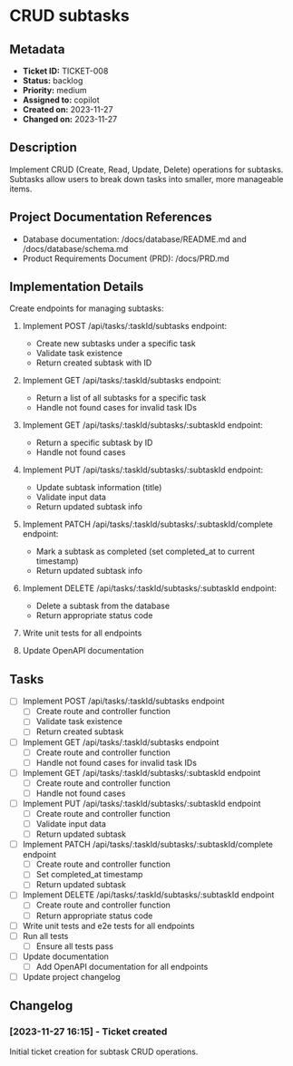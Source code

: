# CRUD subtasks

## Metadata
* **Ticket ID:** TICKET-008
* **Status:** backlog
* **Priority:** medium
* **Assigned to:** copilot
* **Created on:** 2023-11-27
* **Changed on:** 2023-11-27

## Description
Implement CRUD (Create, Read, Update, Delete) operations for subtasks. Subtasks allow users to break down tasks into smaller, more manageable items.

## Project Documentation References
* Database documentation: /docs/database/README.md and /docs/database/schema.md
* Product Requirements Document (PRD): /docs/PRD.md

## Implementation Details
Create endpoints for managing subtasks:

1. Implement POST /api/tasks/:taskId/subtasks endpoint:
   - Create new subtasks under a specific task
   - Validate task existence
   - Return created subtask with ID

2. Implement GET /api/tasks/:taskId/subtasks endpoint:
   - Return a list of all subtasks for a specific task
   - Handle not found cases for invalid task IDs

3. Implement GET /api/tasks/:taskId/subtasks/:subtaskId endpoint:
   - Return a specific subtask by ID
   - Handle not found cases

4. Implement PUT /api/tasks/:taskId/subtasks/:subtaskId endpoint:
   - Update subtask information (title)
   - Validate input data
   - Return updated subtask info

5. Implement PATCH /api/tasks/:taskId/subtasks/:subtaskId/complete endpoint:
   - Mark a subtask as completed (set completed_at to current timestamp)
   - Return updated subtask info

6. Implement DELETE /api/tasks/:taskId/subtasks/:subtaskId endpoint:
   - Delete a subtask from the database
   - Return appropriate status code

7. Write unit tests for all endpoints

8. Update OpenAPI documentation

## Tasks
- [ ] Implement POST /api/tasks/:taskId/subtasks endpoint
  - [ ] Create route and controller function
  - [ ] Validate task existence
  - [ ] Return created subtask
- [ ] Implement GET /api/tasks/:taskId/subtasks endpoint
  - [ ] Create route and controller function
  - [ ] Handle not found cases for invalid task IDs
- [ ] Implement GET /api/tasks/:taskId/subtasks/:subtaskId endpoint
  - [ ] Create route and controller function
  - [ ] Handle not found cases
- [ ] Implement PUT /api/tasks/:taskId/subtasks/:subtaskId endpoint
  - [ ] Create route and controller function
  - [ ] Validate input data
  - [ ] Return updated subtask
- [ ] Implement PATCH /api/tasks/:taskId/subtasks/:subtaskId/complete endpoint
  - [ ] Create route and controller function
  - [ ] Set completed_at timestamp
  - [ ] Return updated subtask
- [ ] Implement DELETE /api/tasks/:taskId/subtasks/:subtaskId endpoint
  - [ ] Create route and controller function
  - [ ] Return appropriate status code
- [ ] Write unit tests and e2e tests for all endpoints
- [ ] Run all tests 
  - [ ] Ensure all tests pass
- [ ] Update documentation
  - [ ] Add OpenAPI documentation for all endpoints
- [ ] Update project changelog

## Changelog
### [2023-11-27 16:15] - Ticket created
Initial ticket creation for subtask CRUD operations.
